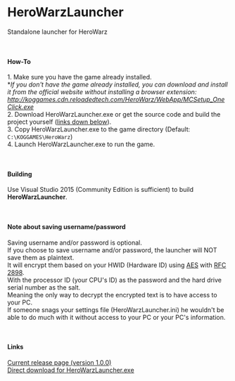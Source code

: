 # HeroWarzLauncher
Standalone launcher for HeroWarz

<br />

#### How-To
1\. Make sure you have the game already installed.
<br />
**If you don't have the game already installed, you can download and install it from the official website without installing a browser extension: http://koggames.cdn.reloadedtech.com/HeroWarz/WebApp/MCSetup_OneClick.exe*
<br />
2\. Download HeroWarzLauncher.exe or get the source code and build the project yourself ([links down below](#links)).
<br />
3\. Copy HeroWarzLauncher.exe to the game directory (Default: `C:\KOGGAMES\HeroWarz`)
<br />
4\. Launch HeroWarzLauncher.exe to run the game.

<br />

#### Building
Use Visual Studio 2015 (Community Edition is sufficient) to build **HeroWarzLauncher**.

<br />

#### Note about saving username/password
Saving username and/or password is optional.
<br />
If you choose to save username and/or password, the launcher will NOT save them as plaintext.
<br />
It will encrypt them based on your HWID (Hardware ID) using [AES](https://en.wikipedia.org/wiki/Advanced_Encryption_Standard) with [RFC 2898](https://tools.ietf.org/html/rfc2898).
<br />
With the processor ID (your CPU's ID) as the password and the hard drive serial number as the salt.
<br />
Meaning the only way to decrypt the encrypted text is to have access to your PC.
<br />
If someone snags your settings file (HeroWarzLauncher.ini) he wouldn't be able to do much with it without access to your PC or your PC's information.

<br />

#### Links
[Current release page \(version 1.0.0\)](https://github.com/Jeedify/HeroWarzLauncher/releases/tag/1.0.0)
<br />
[Direct download for HeroWarzLauncher.exe](https://github.com/Jeedify/HeroWarzLauncher/releases/download/1.0.0/HeroWarzLauncher.exe)
